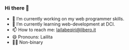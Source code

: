 ### Hi there 👋



- 🔭 I’m currently working on my web programmer skills.
- 🌱 I’m currently learning web-development at DCI.
- 📫 How to reach me: lailabeqiri@libero.it
- 😄 Pronouns: Lailita
- 🏳️‍🌈 Non-binary


